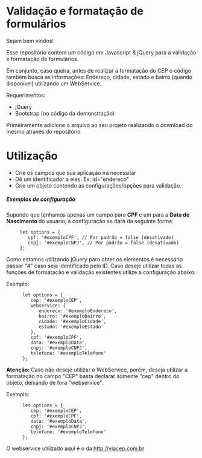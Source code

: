# Validação e formatação de formulários

Sejam bem vindos! 

<p> Esse repositório contem um código em Javascript & jQuery para a validação e formatação de formulários. </p>
<p> Em conjunto, caso queira, antes de realizar a formatação do CEP o código também busca as informações: Endereço, cidade, estado e bairro (quando disponível) utilizando um WebService.</p>

<p> Requerimentos: </p>
<ul>
   <li> jQuery </li>
   <li> Bootstrap (no código da demonstração) </li>
</ul>

Primeiramente adicione o arquivo ao seu projeto realizando o download do mesmo através do repositório

<blockquote> <script src="validador-formularios.js"></script> </blockquote>

<h1> Utilização </h1>

<ul>
   <li> Crie os campos que sua aplicação irá necessitar </li>
   <li> Dê um identificador a eles. Ex: id="endereco" </li>
   <li> Crie um objeto contendo as configurações/opções para validação.</li>
</ul>

<h5> Exemplos de configuração </h5>

Supondo que tenhamos apenas um campo para <strong> CPF </strong> e um para a <strong> Data de Nascimento </strong> do usuario, a configuração se dará da seguinte forma:

 ```
      let options = {
         cpf: '#exemploCPF', // Por padrão = false (desativado)
         cnpj: '#exemploCNPJ', // Por padrão = false (desativado)
      };
```   

Como estamos utilizando jQuery para obter os elementos é necessário passar "#" caso seja identificado pelo ID.
Caso deseje utilizar todas as funções de formatação e validação existentes utilize a configuração abaixo:

Exemplo:

```
      let options = {
         cep: '#exemploCEP',
         webservice: {  
            endereco: '#exemploEndereco', 
            bairro: '#exemploBairro', 
            cidade: '#exemploCidade',  
            estado: '#exemploEstado'
         },
         cpf: '#exemploCPF', 
         data: '#exemploData', 
         cnpj: '#exemploCNPJ',
         telefone: '#exemploTelefone' 
      };
```    

<strong> Atenção: </strong> Caso não deseje utilizar o WebService, porém, deseja utilizar a formatação no campo "CEP" basta declarar somente "cep" dentro do objeto, deixando de fora "webservice".

Exemplo:

```
      let options = {
         cep: '#exemploCEP',
         cpf: '#exemploCPF', 
         data: '#exemploData', 
         cnpj: '#exemploCNPJ',
         telefone: '#exemploTelefone' 
      };
```    

O webservice utilizado aqui é o da http://viacep.com.br


